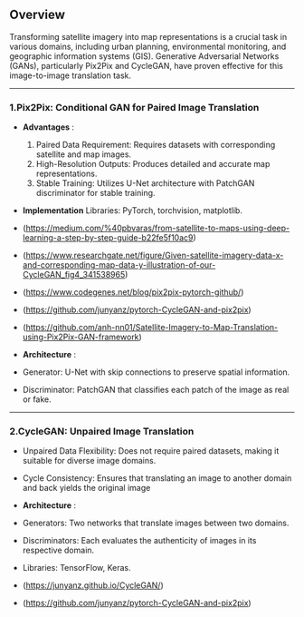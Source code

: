 ## Overview
Transforming satellite imagery into map representations is a crucial task in various domains, including urban planning, environmental monitoring, and geographic information systems (GIS). Generative Adversarial Networks (GANs), particularly Pix2Pix and CycleGAN, have proven effective for this image-to-image translation task.

---

### 1.Pix2Pix: Conditional GAN for Paired Image Translation

- **Advantages** :
    1. Paired Data Requirement: Requires datasets with corresponding satellite and map images.
    2. High-Resolution Outputs: Produces detailed and accurate map representations.
    3. Stable Training: Utilizes U-Net architecture with PatchGAN discriminator for stable training.

- **Implementation**
Libraries: PyTorch, torchvision, matplotlib.

- (https://medium.com/%40pbvaras/from-satellite-to-maps-using-deep-learning-a-step-by-step-guide-b22fe5f10ac9)

- (https://www.researchgate.net/figure/Given-satellite-imagery-data-x-and-corresponding-map-data-y-illustration-of-our-CycleGAN_fig4_341538965)

- (https://www.codegenes.net/blog/pix2pix-pytorch-github/)

- (https://github.com/junyanz/pytorch-CycleGAN-and-pix2pix)

- (https://github.com/anh-nn01/Satellite-Imagery-to-Map-Translation-using-Pix2Pix-GAN-framework)


- **Architecture** :
- Generator: U-Net with skip connections to preserve spatial information.

- Discriminator: PatchGAN that classifies each patch of the image as real or fake.

---

### 2.CycleGAN: Unpaired Image Translation

- Unpaired Data Flexibility: Does not require paired datasets, making it suitable for diverse image domains.

- Cycle Consistency: Ensures that translating an image to another domain and back yields the original image


- **Architecture** :
- Generators: Two networks that translate images between two domains.

- Discriminators: Each evaluates the authenticity of images in its respective domain.

- Libraries: TensorFlow, Keras.

- (https://junyanz.github.io/CycleGAN/)

- (https://github.com/junyanz/pytorch-CycleGAN-and-pix2pix)


